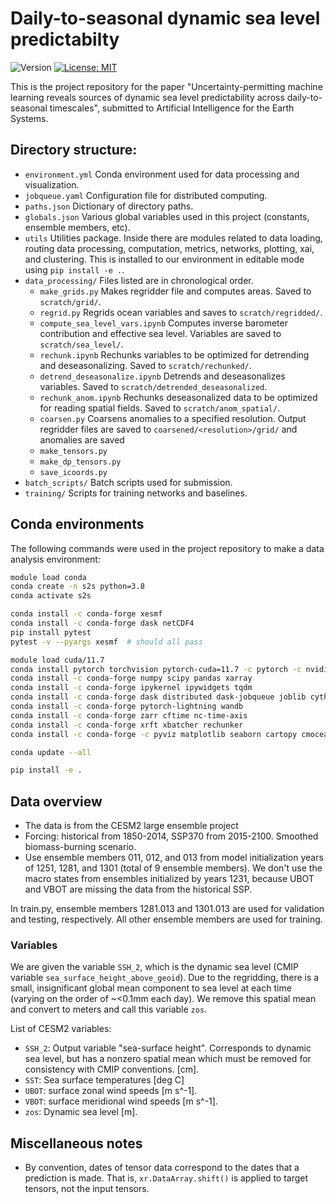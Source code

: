 # Daily-to-seasonal dynamic sea level predictabilty
<!-- [![DOI](https://zenodo.org/badge/DOI/10.5281/zenodo.14625155.svg)](https://doi.org/10.5281/zenodo.14625155) -->
![Version](https://img.shields.io/badge/version-1.0.0-blue)
[![License: MIT](https://img.shields.io/badge/License-MIT-yellow.svg)](https://github.com/andrewbrettin/zos_predictability_aies/blob/main/LICENSE.md)

This is the project repository for the paper "Uncertainty-permitting machine learning reveals sources of dynamic sea level predictability across daily-to-seasonal timescales", submitted to Artificial Intelligence for the Earth Systems.

<!-- Preprint:  -->

## Directory structure:
* `environment.yml`  Conda environment used for data processing and visualization.
* `jobqueue.yaml`  Configuration file for distributed computing.
* `paths.json`  Dictionary of directory paths.
* `globals.json`  Various global variables used in this project (constants, ensemble members, etc).
* `utils`  Utilities package. Inside there are modules related to data loading, routing data processing, computation, metrics, networks, plotting, xai, and clustering. This is installed to our environment in editable mode using `pip install -e .`.
* `data_processing/` Files listed are in chronological order.
  - `make_grids.py` Makes regridder file and computes areas. Saved to `scratch/grid/`.
  - `regrid.py` Regrids ocean variables and saves to `scratch/regridded/`.
  - `compute_sea_level_vars.ipynb` Computes inverse barometer contribution and effective sea level. Variables are saved to `scratch/sea_level/`.
  - `rechunk.ipynb` Rechunks variables to be optimized for detrending and deseasonalizing. Saved to `scratch/rechunked/`.
  - `detrend_deseasonalize.ipynb` Detrends and deseasonalizes variables. Saved to `scratch/detrended_deseasonalized`.
  - `rechunk_anom.ipynb` Rechunks deseasonalized data to be optimized for reading spatial fields. Saved to `scratch/anom_spatial/`.
  - `coarsen.py` Coarsens anomalies to a specified resolution. Output regridder files are saved to `coarsened/<resolution>/grid/` and anomalies are saved
  - `make_tensors.py`
  - `make_dp_tensors.py`
  - `save_icoords.py`
* `batch_scripts/` Batch scripts used for submission.
* `training/` Scripts for training networks and baselines.

## Conda environments
The following commands were used in the project repository to make a data analysis environment:

```bash
module load conda
conda create -n s2s python=3.8
conda activate s2s

conda install -c conda-forge xesmf 
conda install -c conda-forge dask netCDF4
pip install pytest
pytest -v --pyargs xesmf  # should all pass

module load cuda/11.7
conda install pytorch torchvision pytorch-cuda=11.7 -c pytorch -c nvidia
conda install -c conda-forge numpy scipy pandas xarray
conda install -c conda-forge ipykernel ipywidgets tqdm
conda install -c conda-forge dask distributed dask-jobqueue joblib cython bottleneck
conda install -c conda-forge pytorch-lightning wandb
conda install -c conda-forge zarr cftime nc-time-axis
conda install -c conda-forge xrft xbatcher rechunker
conda install -c conda-forge -c pyviz matplotlib seaborn cartopy cmocean bokeh hvplot

conda update --all

pip install -e .

```

## Data overview
* The data is from the CESM2 large ensemble project
* Forcing: historical from 1850-2014, SSP370 from 2015-2100. Smoothed biomass-burning scenario.
* Use ensemble members 011, 012, and 013 from model initialization years of 1251, 1281, and 1301 (total of 9 ensemble members).
We don't use the macro states from ensembles initialized by years 1231, because UBOT and VBOT are missing the data from the historical SSP. 

In train.py, ensemble members 1281.013 and 1301.013 are used for validation and testing, respectively. All other ensemble members are used for training.

### Variables
We are given the variable `SSH_2`, which is the dynamic sea level (CMIP variable `sea_surface_height_above_geoid`). Due to the regridding, there is a small, insignificant global mean component to sea level at each time (varying on the order of ~<0.1mm each day). We remove this spatial mean and convert to meters and call this variable `zos`.

List of CESM2 variables:
* `SSH_2`: Output variable "sea-surface height". Corresponds to dynamic sea level, but has a nonzero spatial mean which must be removed for consistency with CMIP conventions. \[cm\].
* `SST`: Sea surface temperatures \[deg C\]
* `UBOT`: surface zonal wind speeds \[m s^-1\].
* `VBOT`: surface meridional wind speeds \[m s^-1\].
* `zos`: Dynamic sea level \[m\].


## Miscellaneous notes
* By convention, dates of tensor data correspond to the dates that a prediction is made. That is, `xr.DataArray.shift()` is applied to target tensors, not the input tensors.
